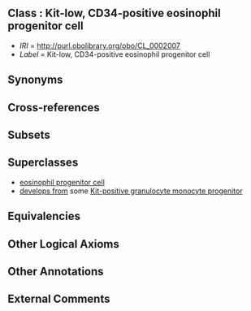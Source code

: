 
## Class : Kit-low, CD34-positive eosinophil progenitor cell

 * *IRI* = http://purl.obolibrary.org/obo/CL_0002007
 * *Label* = Kit-low, CD34-positive eosinophil progenitor cell

## Synonyms


## Cross-references


## Subsets


## Superclasses

 * [eosinophil progenitor cell](../../CL/11/CL_0000611.md)
 * [develops from](../../RO/02/RO_0002202.md) some [Kit-positive granulocyte monocyte progenitor](../../CL/02/CL_0002002.md)

## Equivalencies


## Other Logical Axioms


## Other Annotations


## External Comments

